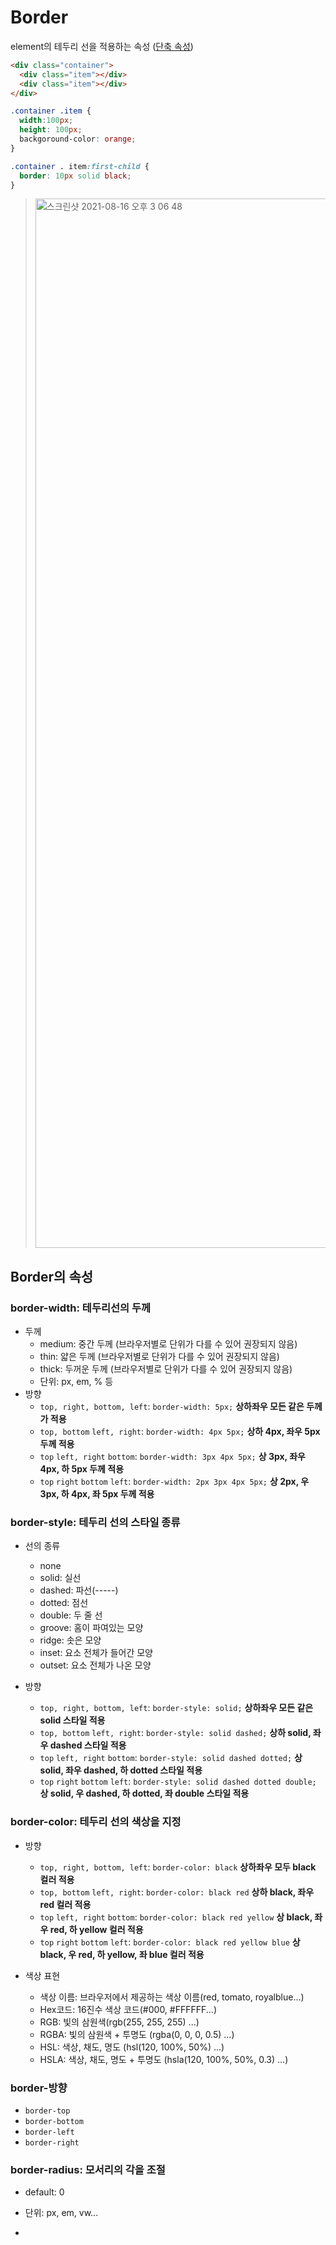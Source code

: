 # Border

element의 테두리 선을 적용하는 속성 ([단축 속성](https://developer.mozilla.org/ko/docs/Web/CSS/Shorthand_properties))

```html
<div class="container">
  <div class="item"></div>
  <div class="item"></div>
</div>

```

```css
.container .item {
  width:100px;
  height: 100px;
  backgoround-color: orange;
}

.container . item:first-child {
  border: 10px solid black;
}
```

> <img width="1679" alt="스크린샷 2021-08-16 오후 3 06 48" src="https://user-images.githubusercontent.com/54147313/129518447-b8f7f2cd-e98d-4f5b-a7d1-a6951bf4a674.png">

## Border의 속성

### border-width: 테두리선의 두께

- 두께
  - medium: 중간 두께 (브라우저별로 단위가 다를 수 있어 권장되지 않음)
  - thin: 얇은 두께 (브라우저별로 단위가 다를 수 있어 권장되지 않음)
  - thick: 두꺼운 두께 (브라우저별로 단위가 다를 수 있어 권장되지 않음)
  - 단위: px, em, % 등
- 방향
  - `top, right, bottom, left`: `border-width: 5px;` **상하좌우 모든 같은 두께가 적용**
  - `top, bottom` `left, right`: `border-width: 4px 5px;` **상하 4px, 좌우 5px 두께 적용**
  - `top` `left, right` `bottom`: `border-width: 3px 4px 5px;` **상 3px, 좌우 4px, 하 5px 두께 적용**
  - `top` `right` `bottom` `left`: `border-width: 2px 3px 4px 5px;` **상 2px, 우 3px, 하 4px, 좌 5px 두께 적용**

### border-style: 테두리 선의 스타일 종류

- 선의 종류
  - none
  - solid: 실선
  - dashed: 파선(-----)
  - dotted: 점선
  - double: 두 줄 선
  - groove: 홈이 파여있는 모양
  - ridge: 솟은 모양
  - inset: 요소 전체가 들어간 모양
   - outset: 요소 전체가 나온 모양

- 방향
  - `top, right, bottom, left`: `border-style: solid;` **상하좌우 모든 같은 solid 스타일 적용**
  - `top, bottom` `left, right`: `border-style: solid dashed;` **상하 solid, 좌우 dashed 스타일 적용**
  - `top` `left, right` `bottom`: `border-style: solid dashed dotted;` **상 solid, 좌우 dashed, 하 dotted 스타일 적용**
  - `top` `right` `bottom` `left`: `border-style: solid dashed dotted double;` **상 solid, 우 dashed, 하 dotted, 좌 double 스타일 적용**

### border-color: 테두리 선의 색상을 지정

- 방향
  - `top, right, bottom, left`: `border-color: black` **상하좌우 모두 black 컬러 적용**
  - `top, bottom` `left, right`: `border-color: black red` **상하 black, 좌우 red 컬러 적용**
  - `top` `left, right` `bottom`: `border-color: black red yellow` **상 black, 좌우 red, 하 yellow 컬러 적용**
  - `top` `right` `bottom` `left`: `border-color: black red yellow blue` **상 black, 우 red, 하 yellow, 좌 blue 컬러 적용**

- 색상 표현
  - 색상 이름: 브라우저에서 제공하는 색상 이름(red, tomato, royalblue...)
  - Hex코드: 16진수 색상 코드(#000, #FFFFFF...)
  - RGB: 빛의 삼원색(rgb(255, 255, 255) ...)
  - RGBA: 빛의 삼원색 + 투명도 (rgba(0, 0, 0, 0.5) ...)
  - HSL: 색상, 채도, 명도 (hsl(120, 100%, 50%) ...)
  - HSLA: 색상, 채도, 명도 + 투명도 (hsla(120, 100%, 50%, 0.3) ...)

### border-방향
- `border-top`
- `border-bottom`
- `border-left`
- `border-right`

### border-radius: 모서리의 각을 조절
- default: 0
- 단위: px, em, vw...

- 

